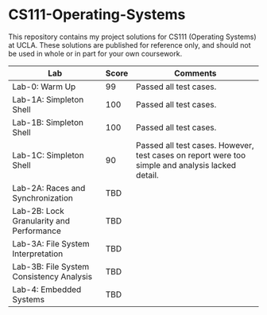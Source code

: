# CS111-Operating-Systems
This repository contains my project solutions for CS111 (Operating Systems) at UCLA. These solutions are published for reference only, and should not be used in whole or in part for your own coursework.

| Lab | Score | Comments
| ------------- | ------------- | ------------- |
| Lab-0: Warm Up | 99 | Passed all test cases. |
| Lab-1A: Simpleton Shell | 100 | Passed all test cases. |
| Lab-1B: Simpleton Shell | 100 | Passed all test cases. |
| Lab-1C: Simpleton Shell | 90 | Passed all test cases. However, test cases on report were too simple and analysis lacked detail. |
| Lab-2A: Races and Synchronization | TBD | |
| Lab-2B: Lock Granularity and Performance | TBD | |
| Lab-3A: File System Interpretation | TBD | |
| Lab-3B: File System Consistency Analysis | TBD | |
| Lab-4: Embedded Systems | TBD | |
